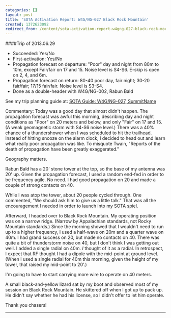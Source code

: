 ```yaml
---
categories: []
layout: post
title: 'SOTA Activation Report: W4G/NG-027 Black Rock Mountain'
created: 1372623092
redirect_from: /content/sota-activation-report-w4gng-027-black-rock-mountain
---
```

####Trip of 2013.06.29
* Succeeded: Yes/No
* First-activation: Yes/No
* Propagation forecast on departure: "Poor" day and night from 80m to 10m, except Fair/fair on 17 and 15.  Noise level is S4-S6.  E-skip is open on 2, 4, and 6m.
* Propagation forecast on return: 80-40 poor day, fair night; 30-20 fair/fair; 17/15 fair/fair.  Noise level is S3-S4.
* Done as a double-header with W4G/NG-002, Rabun Bald

See my trip planning guide at: [SOTA Guide: W4G/NG-027, SummitName](http://k4kpk.com/content/sota-guide-w4gng-027-black-rock-mountain)


Commentary:
Today was a good day that almost didn't happen.  The propagation forecast was awful this morning, describing day and night conditions as "Poor" on 20 meters and below, and only "Fair" on 17 and 15.  (A weak geomagnetic storm with S4-S6 noise level.)  There was a 40% chance of a thundershower when I was scheduled to hit the trailhead.  Instead of hitting snooze on the alarm clock, I decided to head out and learn what really poor propagation was like.  To misquote Twain, "Reports of the death of propagation have been greatly exaggerated."

Geography matters.

Rabun Bald has a 20' stone tower at the top, so the base of my antenna was 20' up.  Given the propagation forecast, I used a random end-fed in order to be frequency agile.  No need.  I had good propagation on 20 and made a couple of strong contacts on 40.

While I was atop the tower, about 20 people cycled through.  One commented, "We should ask him to give us a little talk."  That was all the encouragement I needed in order to launch into my SOTA spiel.

Afterward, I headed over to Black Rock Mountain.  My operating position was on a narrow ridge.  (Narrow by Appalachian standards, not Rocky Mountain standards.)  Since the morning showed that I wouldn't need to run up to a higher frequency, I used a half-wave on 20m and a quarter wave on 40m.  I had grand success on 20, but made no contacts on 40.  There was quite a bit of thunderstorm noise on 40, but I don't think I was getting out well.  I added a single radial on 40m.  *I* thought of it as a radial.  In retrospect, I expect that RF thought I had a dipole with the mid-point at ground level.  (When I used a single radial for 40m this morning, given the height of my tower, that raised my mid-point to 20'.)

I'm going to have to start carrying more wire to operate on 40 meters.

A small black-and-yellow lizard sat by my boot and observed most of my session on Black Rock Mountain.  He skittered off when I got up to pack up.  He didn't say whether he had his license, so I didn't offer to let him operate.

Thank you chasers!

------
